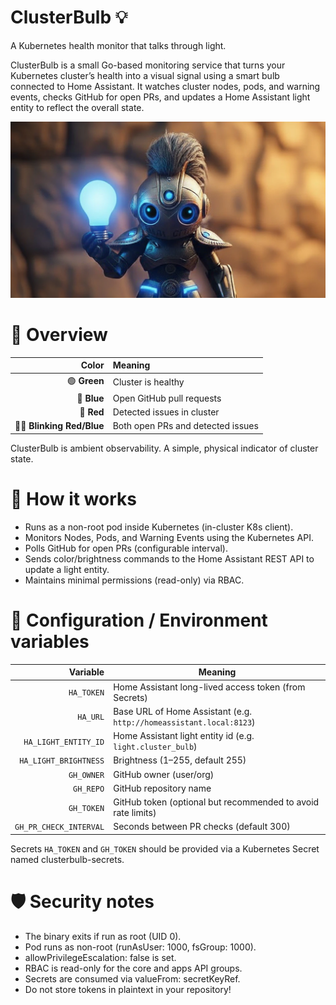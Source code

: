 # ClusterBulb 💡

A Kubernetes health monitor that talks through light.

ClusterBulb is a small Go-based monitoring service that turns your Kubernetes cluster’s health into a visual signal using a smart bulb connected to Home Assistant.
It watches cluster nodes, pods, and warning events, checks GitHub for open PRs, and updates a Home Assistant light entity to reflect the overall state.

![Myrmidon Soldier Holding a Light Bulb](https://raw.githubusercontent.com/clustershed/images/refs/heads/main/myrmidon-bulb-anim.webp)

# 🎯 Overview
| Color | Meaning |
|------:|:--------|
| 🟢 **Green** | Cluster is healthy |
| 🔵 **Blue** | Open GitHub pull requests |
| 🔴 **Red** | Detected issues in cluster |
| 🔴🔵 **Blinking Red/Blue** | Both open PRs and detected issues |


ClusterBulb is ambient observability. A simple, physical indicator of cluster state.

# 🧠 How it works

- Runs as a non-root pod inside Kubernetes (in-cluster K8s client).
- Monitors Nodes, Pods, and Warning Events using the Kubernetes API.
- Polls GitHub for open PRs (configurable interval).
- Sends color/brightness commands to the Home Assistant REST API to update a light entity.
- Maintains minimal permissions (read-only) via RBAC.

# 🔧 Configuration / Environment variables

|               Variable | Meaning                                                             |
| ---------------------: | ------------------------------------------------------------------- |
|             `HA_TOKEN` | Home Assistant long-lived access token (from Secrets)               |
|               `HA_URL` | Base URL of Home Assistant (e.g. `http://homeassistant.local:8123`) |
|   `HA_LIGHT_ENTITY_ID` | Home Assistant light entity id (e.g. `light.cluster_bulb`)          |
|  `HA_LIGHT_BRIGHTNESS` | Brightness (1–255, default 255)                                     |
|             `GH_OWNER` | GitHub owner (user/org)                                             |
|              `GH_REPO` | GitHub repository name                                              |
|             `GH_TOKEN` | GitHub token (optional but recommended to avoid rate limits)        |
| `GH_PR_CHECK_INTERVAL` | Seconds between PR checks (default 300)                             |

Secrets `HA_TOKEN` and `GH_TOKEN` should be provided via a Kubernetes Secret named clusterbulb-secrets.

# 🛡 Security notes

- The binary exits if run as root (UID 0).
- Pod runs as non-root (runAsUser: 1000, fsGroup: 1000).
- allowPrivilegeEscalation: false is set.
- RBAC is read-only for the core and apps API groups.
- Secrets are consumed via valueFrom: secretKeyRef.
- Do not store tokens in plaintext in your repository!



